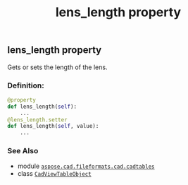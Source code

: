 ﻿---
title: lens_length property
second_title: Aspose.CAD for Python via .NET API References
description: 
type: docs
weight: 230
url: /python-net/aspose.cad.fileformats.cad.cadtables/cadviewtableobject/lens_length/
is_root: false
---

## lens_length property


Gets or sets the length of the lens.
### Definition:
```python
@property
def lens_length(self):
    ...
@lens_length.setter
def lens_length(self, value):
    ...
```

### See Also
* module [`aspose.cad.fileformats.cad.cadtables`](../../)
* class [`CadViewTableObject`](/cad/python-net/aspose.cad.fileformats.cad.cadtables/cadviewtableobject)
